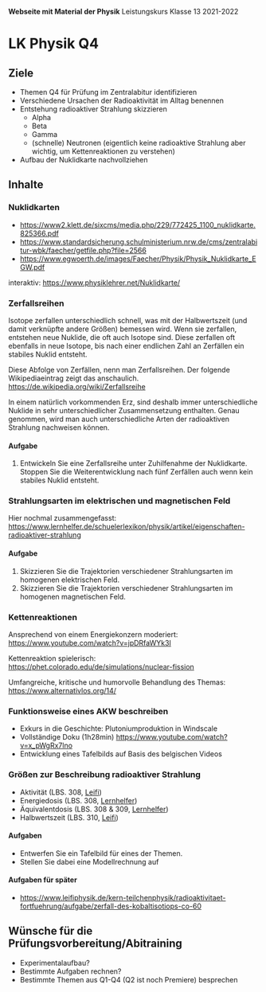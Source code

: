 **Webseite mit Material der Physik**
	Leistungskurs Klasse 13 2021-2022
                         
# LK Physik Q4

## Ziele

* Themen Q4 für Prüfung im Zentralabitur identifizieren
* Verschiedene Ursachen der Radioaktivität im Alltag benennen
* Entstehung radioaktiver Strahlung skizzieren
	* Alpha
	* Beta
	* Gamma
	* (schnelle) Neutronen (eigentlich keine radioaktive Strahlung aber wichtig, um Kettenreaktionen zu verstehen)
* Aufbau der Nuklidkarte nachvollziehen

## Inhalte

### Nuklidkarten

* https://www2.klett.de/sixcms/media.php/229/772425_1100_nuklidkarte.825366.pdf
* https://www.standardsicherung.schulministerium.nrw.de/cms/zentralabitur-wbk/faecher/getfile.php?file=2566
* https://www.egwoerth.de/images/Faecher/Physik/Physik_Nuklidkarte_EGW.pdf

interaktiv: https://www.physiklehrer.net/Nuklidkarte/

### Zerfallsreihen

Isotope zerfallen unterschiedlich schnell, was mit der Halbwertszeit (und damit verknüpfte andere Größen) bemessen wird. Wenn sie zerfallen, entstehen neue Nuklide, die oft auch Isotope sind. Diese zerfallen oft ebenfalls in neue Isotope, bis nach einer endlichen Zahl an Zerfällen ein stabiles Nuklid entsteht.

Diese Abfolge von Zerfällen, nenn man Zerfallsreihen. Der folgende Wikipediaeintrag zeigt das anschaulich. https://de.wikipedia.org/wiki/Zerfallsreihe

In einem natürlich vorkommenden Erz, sind deshalb immer unterschiedliche Nuklide in sehr unterschiedlicher Zusammensetzung enthalten. Genau genommen, wird man auch unterschiedliche Arten der radioaktiven Strahlung nachweisen können.

#### Aufgabe

1. Entwickeln Sie eine Zerfallsreihe unter Zuhilfenahme der Nuklidkarte. Stoppen Sie die Weiterentwicklung nach fünf Zerfällen auch wenn kein stabiles Nuklid entsteht.

### Strahlungsarten im elektrischen und magnetischen Feld

Hier nochmal zusammengefasst: https://www.lernhelfer.de/schuelerlexikon/physik/artikel/eigenschaften-radioaktiver-strahlung

#### Aufgabe

1. Skizzieren Sie die Trajektorien verschiedener Strahlungsarten im homogenen elektrischen Feld.
2. Skizzieren Sie die Trajektorien verschiedener Strahlungsarten im homogenen magnetischen Feld.

### Kettenreaktionen

Ansprechend von einem Energiekonzern moderiert: https://www.youtube.com/watch?v=jpDRfaWYk3I

Kettenreaktion spielerisch: https://phet.colorado.edu/de/simulations/nuclear-fission

Umfangreiche, kritische und humorvolle Behandlung des Themas: https://www.alternativlos.org/14/

### Funktionsweise eines AKW beschreiben

- Exkurs in die Geschichte: Plutoniumproduktion in Windscale
- Vollständige Doku (1h28min) https://www.youtube.com/watch?v=x_pWgRx7lno
- Entwicklung eines Tafelbilds auf Basis des belgischen Videos

### Größen zur Beschreibung radioaktiver Strahlung

- Aktivität (LBS. 308, [Leifi](https://www.leifiphysik.de/kern-teilchenphysik/radioaktivitaet-fortfuehrung/grundwissen/zerfallsgesetz-zerfallskonstante-und-halbwertszeit))
- Energiedosis (LBS. 308, [Lernhelfer](https://www.lernhelfer.de/schuelerlexikon/physik/artikel/energiedosis))
- Äquivalentdosis (LBS. 308 & 309, [Lernhelfer](https://www.lernhelfer.de/schuelerlexikon/physik/artikel/aequivalentdosis))
- Halbwertszeit (LBS. 310, [Leifi](https://www.leifiphysik.de/kern-teilchenphysik/radioaktivitaet-fortfuehrung/grundwissen/zerfallsgesetz-zerfallskonstante-und-halbwertszeit))

#### Aufgaben

- Entwerfen Sie ein Tafelbild für eines der Themen.
- Stellen Sie dabei eine Modellrechnung auf

#### Aufgaben für später

- https://www.leifiphysik.de/kern-teilchenphysik/radioaktivitaet-fortfuehrung/aufgabe/zerfall-des-kobaltisotiops-co-60

## Wünsche für die Prüfungsvorbereitung/Abitraining

- Experimentalaufbau?
- Bestimmte Aufgaben rechnen?
- Bestimmte Themen aus Q1-Q4 (Q2 ist noch Premiere) besprechen